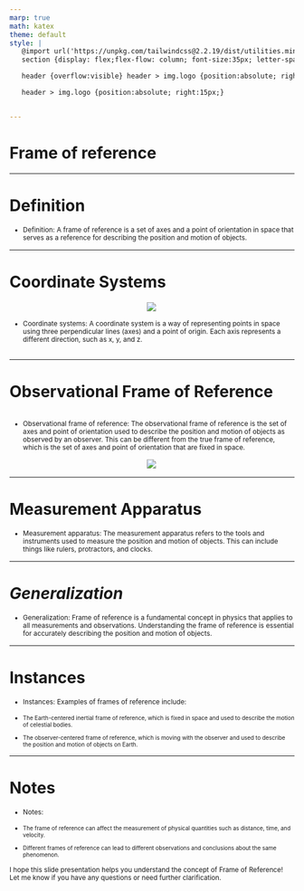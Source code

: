 ```yaml
---
marp: true
math: katex
theme: default
style: |
   @import url('https://unpkg.com/tailwindcss@2.2.19/dist/utilities.min.css');
   section {display: flex;flex-flow: column; font-size:35px; letter-spacing:1.4px;}

   header {overflow:visible} header > img.logo {position:absolute; right:15px;}

   header > img.logo {position:absolute; right:15px;}


---
```

<!-- backgroundImage: url('backgrounds/wwwatercolor (4).png') -->
<!-- _class: lead -->

 # **Frame of reference**

---
<style scoped>p,li {font-size:0.96em}</style>

 # Definition
- Definition: A frame of reference is a set of axes and a point of orientation in space that serves as a reference for describing the position and motion of objects.


---
<style scoped>p,li {font-size:0.92em}</style>

 # Coordinate Systems
<div style='flex:1 1 auto; min-height:0;' class="grid grid-cols-8 gap-4">
<div style='display:flex; flex-flow:column; min-height:0;' class="col-span-4">

<div style="display: flex; flex: 1 1 auto; flex-flow: row; min-height: 0"><div style="display: flex; flex: 1 1 auto; justify-content: center;min-height:0;min-width:0; margin-bottom:0.1em;;margin-right:0.15em">
<img style='object-fit: contain; max-height:100%; max-width:100%; background-color: rgba(0,0,0,0);' src='https://upload.wikimedia.org/wikipedia/commons/thumb/2/2f/Reference_frame_and_observer.svg/250px-Reference_frame_and_observer.svg.png'/>
</div>
</div>

</div>

<div style='display:flex; flex-flow:column; min-height:0;' class="col-span-4">

- Coordinate systems: A coordinate system is a way of representing points in space using three perpendicular lines (axes) and a point of origin. Each axis represents a different direction, such as x, y, and z.
</div>

</div>


---
<style scoped>p,li {font-size:0.92em}</style>

 # Observational Frame of Reference
<div style='flex:1 1 auto; min-height:0;' class="grid grid-cols-8 gap-4">
<div style='display:flex; flex-flow:column; min-height:0;' class="col-span-4">

- Observational frame of reference: The observational frame of reference is the set of axes and point of orientation used to describe the position and motion of objects as observed by an observer. This can be different from the true frame of reference, which is the set of axes and point of orientation that are fixed in space.
</div>

<div style='display:flex; flex-flow:column; min-height:0;' class="col-span-4">

<div style="display: flex; flex: 1 1 auto; flex-flow: row; min-height: 0"><div style="display: flex; flex: 1 1 auto; justify-content: center;min-height:0;min-width:0; margin-bottom:0.1em;;margin-right:0.15em">
<img style='object-fit: contain; max-height:100%; max-width:100%; background-color: rgba(0,0,0,0);' src='https://upload.wikimedia.org/wikipedia/commons/thumb/4/44/Minkowski_diagram_-_3_systems.svg/256px-Minkowski_diagram_-_3_systems.svg.png'/>
</div>
</div>

</div>

</div>


---
<style scoped>p,li {font-size:0.96em}</style>

 # Measurement Apparatus

- Measurement apparatus: The measurement apparatus refers to the tools and instruments used to measure the position and motion of objects. This can include things like rulers, protractors, and clocks.

---
<style scoped>p,li {font-size:0.96em}</style>

 # _Generalization_

- Generalization: Frame of reference is a fundamental concept in physics that applies to all measurements and observations. Understanding the frame of reference is essential for accurately describing the position and motion of objects.

---
<style scoped>p,li {font-size:0.88em}</style>

 # Instances
- Instances: Examples of frames of reference include:

+ The Earth-centered inertial frame of reference, which is fixed in space and used to describe the motion of celestial bodies.

+ The observer-centered frame of reference, which is moving with the observer and used to describe the position and motion of objects on Earth.


---
<style scoped>p,li {font-size:0.84em}</style>

 # Notes

- Notes:

+ The frame of reference can affect the measurement of physical quantities such as distance, time, and velocity.

+ Different frames of reference can lead to different observations and conclusions about the same phenomenon.

I hope this slide presentation helps you understand the concept of Frame of Reference! Let me know if you have any questions or need further clarification.